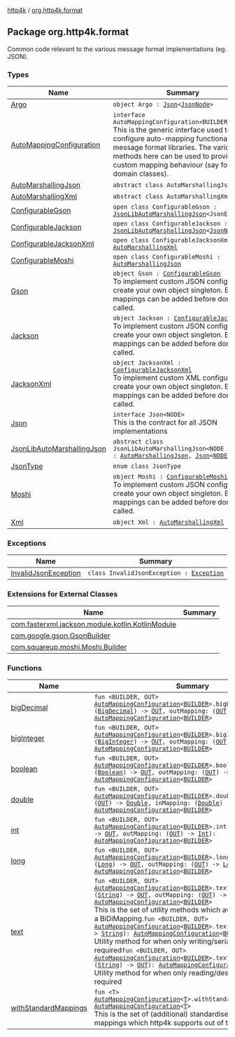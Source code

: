 [http4k](../index.md) / [org.http4k.format](./index.md)

## Package org.http4k.format

Common code relevant to the various message format implementations (eg. JSON).

### Types

| Name | Summary |
|---|---|
| [Argo](-argo/index.md) | `object Argo : `[`Json`](-json/index.md)`<`[`JsonNode`](http://argo.sourceforge.net/javadoc/argo/jdom/JsonNode.html)`>` |
| [AutoMappingConfiguration](-auto-mapping-configuration/index.md) | `interface AutoMappingConfiguration<BUILDER>`<br>This is the generic interface used to configure auto-mapping functionality for message format libraries. The various methods here can be used to provide custom mapping behaviour (say for domain classes). |
| [AutoMarshallingJson](-auto-marshalling-json/index.md) | `abstract class AutoMarshallingJson` |
| [AutoMarshallingXml](-auto-marshalling-xml/index.md) | `abstract class AutoMarshallingXml` |
| [ConfigurableGson](-configurable-gson/index.md) | `open class ConfigurableGson : `[`JsonLibAutoMarshallingJson`](-json-lib-auto-marshalling-json/index.md)`<JsonElement>` |
| [ConfigurableJackson](-configurable-jackson/index.md) | `open class ConfigurableJackson : `[`JsonLibAutoMarshallingJson`](-json-lib-auto-marshalling-json/index.md)`<`[`JsonNode`](https://fasterxml.github.io/jackson-databind/javadoc/2.9/com/fasterxml/jackson/databind/JsonNode.html)`>` |
| [ConfigurableJacksonXml](-configurable-jackson-xml/index.md) | `open class ConfigurableJacksonXml : `[`AutoMarshallingXml`](-auto-marshalling-xml/index.md) |
| [ConfigurableMoshi](-configurable-moshi/index.md) | `open class ConfigurableMoshi : `[`AutoMarshallingJson`](-auto-marshalling-json/index.md) |
| [Gson](-gson.md) | `object Gson : `[`ConfigurableGson`](-configurable-gson/index.md)<br>To implement custom JSON configuration, create your own object singleton. Extra mappings can be added before done() is called. |
| [Jackson](-jackson.md) | `object Jackson : `[`ConfigurableJackson`](-configurable-jackson/index.md)<br>To implement custom JSON configuration, create your own object singleton. Extra mappings can be added before done() is called. |
| [JacksonXml](-jackson-xml.md) | `object JacksonXml : `[`ConfigurableJacksonXml`](-configurable-jackson-xml/index.md)<br>To implement custom XML configuration, create your own object singleton. Extra mappings can be added before done() is called. |
| [Json](-json/index.md) | `interface Json<NODE>`<br>This is the contract for all JSON implementations |
| [JsonLibAutoMarshallingJson](-json-lib-auto-marshalling-json/index.md) | `abstract class JsonLibAutoMarshallingJson<NODE : `[`Any`](https://kotlinlang.org/api/latest/jvm/stdlib/kotlin/-any/index.html)`> : `[`AutoMarshallingJson`](-auto-marshalling-json/index.md)`, `[`Json`](-json/index.md)`<`[`NODE`](-json-lib-auto-marshalling-json/index.md#NODE)`>` |
| [JsonType](-json-type/index.md) | `enum class JsonType` |
| [Moshi](-moshi.md) | `object Moshi : `[`ConfigurableMoshi`](-configurable-moshi/index.md)<br>To implement custom JSON configuration, create your own object singleton. Extra mappings can be added before done() is called. |
| [Xml](-xml/index.md) | `object Xml : `[`AutoMarshallingXml`](-auto-marshalling-xml/index.md) |

### Exceptions

| Name | Summary |
|---|---|
| [InvalidJsonException](-invalid-json-exception/index.md) | `class InvalidJsonException : `[`Exception`](https://kotlinlang.org/api/latest/jvm/stdlib/kotlin/-exception/index.html) |

### Extensions for External Classes

| Name | Summary |
|---|---|
| [com.fasterxml.jackson.module.kotlin.KotlinModule](com.fasterxml.jackson.module.kotlin.-kotlin-module/index.md) |  |
| [com.google.gson.GsonBuilder](com.google.gson.-gson-builder/index.md) |  |
| [com.squareup.moshi.Moshi.Builder](com.squareup.moshi.-moshi.-builder/index.md) |  |

### Functions

| Name | Summary |
|---|---|
| [bigDecimal](big-decimal.md) | `fun <BUILDER, OUT> `[`AutoMappingConfiguration`](-auto-mapping-configuration/index.md)`<`[`BUILDER`](big-decimal.md#BUILDER)`>.bigDecimal(inMapping: (`[`BigDecimal`](https://docs.oracle.com/javase/9/docs/api/java/math/BigDecimal.html)`) -> `[`OUT`](big-decimal.md#OUT)`, outMapping: (`[`OUT`](big-decimal.md#OUT)`) -> `[`BigDecimal`](https://docs.oracle.com/javase/9/docs/api/java/math/BigDecimal.html)`): `[`AutoMappingConfiguration`](-auto-mapping-configuration/index.md)`<`[`BUILDER`](big-decimal.md#BUILDER)`>` |
| [bigInteger](big-integer.md) | `fun <BUILDER, OUT> `[`AutoMappingConfiguration`](-auto-mapping-configuration/index.md)`<`[`BUILDER`](big-integer.md#BUILDER)`>.bigInteger(inMapping: (`[`BigInteger`](https://docs.oracle.com/javase/9/docs/api/java/math/BigInteger.html)`) -> `[`OUT`](big-integer.md#OUT)`, outMapping: (`[`OUT`](big-integer.md#OUT)`) -> `[`BigInteger`](https://docs.oracle.com/javase/9/docs/api/java/math/BigInteger.html)`): `[`AutoMappingConfiguration`](-auto-mapping-configuration/index.md)`<`[`BUILDER`](big-integer.md#BUILDER)`>` |
| [boolean](boolean.md) | `fun <BUILDER, OUT> `[`AutoMappingConfiguration`](-auto-mapping-configuration/index.md)`<`[`BUILDER`](boolean.md#BUILDER)`>.boolean(inMapping: (`[`Boolean`](https://kotlinlang.org/api/latest/jvm/stdlib/kotlin/-boolean/index.html)`) -> `[`OUT`](boolean.md#OUT)`, outMapping: (`[`OUT`](boolean.md#OUT)`) -> `[`Boolean`](https://kotlinlang.org/api/latest/jvm/stdlib/kotlin/-boolean/index.html)`): `[`AutoMappingConfiguration`](-auto-mapping-configuration/index.md)`<`[`BUILDER`](boolean.md#BUILDER)`>` |
| [double](double.md) | `fun <BUILDER, OUT> `[`AutoMappingConfiguration`](-auto-mapping-configuration/index.md)`<`[`BUILDER`](double.md#BUILDER)`>.double(outMapping: (`[`OUT`](double.md#OUT)`) -> `[`Double`](https://kotlinlang.org/api/latest/jvm/stdlib/kotlin/-double/index.html)`, inMapping: (`[`Double`](https://kotlinlang.org/api/latest/jvm/stdlib/kotlin/-double/index.html)`) -> `[`OUT`](double.md#OUT)`): `[`AutoMappingConfiguration`](-auto-mapping-configuration/index.md)`<`[`BUILDER`](double.md#BUILDER)`>` |
| [int](int.md) | `fun <BUILDER, OUT> `[`AutoMappingConfiguration`](-auto-mapping-configuration/index.md)`<`[`BUILDER`](int.md#BUILDER)`>.int(inMapping: (`[`Int`](https://kotlinlang.org/api/latest/jvm/stdlib/kotlin/-int/index.html)`) -> `[`OUT`](int.md#OUT)`, outMapping: (`[`OUT`](int.md#OUT)`) -> `[`Int`](https://kotlinlang.org/api/latest/jvm/stdlib/kotlin/-int/index.html)`): `[`AutoMappingConfiguration`](-auto-mapping-configuration/index.md)`<`[`BUILDER`](int.md#BUILDER)`>` |
| [long](long.md) | `fun <BUILDER, OUT> `[`AutoMappingConfiguration`](-auto-mapping-configuration/index.md)`<`[`BUILDER`](long.md#BUILDER)`>.long(inMapping: (`[`Long`](https://kotlinlang.org/api/latest/jvm/stdlib/kotlin/-long/index.html)`) -> `[`OUT`](long.md#OUT)`, outMapping: (`[`OUT`](long.md#OUT)`) -> `[`Long`](https://kotlinlang.org/api/latest/jvm/stdlib/kotlin/-long/index.html)`): `[`AutoMappingConfiguration`](-auto-mapping-configuration/index.md)`<`[`BUILDER`](long.md#BUILDER)`>` |
| [text](text.md) | `fun <BUILDER, OUT> `[`AutoMappingConfiguration`](-auto-mapping-configuration/index.md)`<`[`BUILDER`](text.md#BUILDER)`>.text(inMapping: (`[`String`](https://kotlinlang.org/api/latest/jvm/stdlib/kotlin/-string/index.html)`) -> `[`OUT`](text.md#OUT)`, outMapping: (`[`OUT`](text.md#OUT)`) -> `[`String`](https://kotlinlang.org/api/latest/jvm/stdlib/kotlin/-string/index.html)`): `[`AutoMappingConfiguration`](-auto-mapping-configuration/index.md)`<`[`BUILDER`](text.md#BUILDER)`>`<br>This is the set of utility methods which avoid the creation of a BiDiMapping.`fun <BUILDER, OUT> `[`AutoMappingConfiguration`](-auto-mapping-configuration/index.md)`<`[`BUILDER`](text.md#BUILDER)`>.text(mapping: (`[`OUT`](text.md#OUT)`) -> `[`String`](https://kotlinlang.org/api/latest/jvm/stdlib/kotlin/-string/index.html)`): `[`AutoMappingConfiguration`](-auto-mapping-configuration/index.md)`<`[`BUILDER`](text.md#BUILDER)`>`<br>Utility method for when only writing/serialization is required`fun <BUILDER, OUT> `[`AutoMappingConfiguration`](-auto-mapping-configuration/index.md)`<`[`BUILDER`](text.md#BUILDER)`>.text(mapping: (`[`String`](https://kotlinlang.org/api/latest/jvm/stdlib/kotlin/-string/index.html)`) -> `[`OUT`](text.md#OUT)`): `[`AutoMappingConfiguration`](-auto-mapping-configuration/index.md)`<`[`BUILDER`](text.md#BUILDER)`>`<br>Utility method for when only reading/deserialization is required |
| [withStandardMappings](with-standard-mappings.md) | `fun <T> `[`AutoMappingConfiguration`](-auto-mapping-configuration/index.md)`<`[`T`](with-standard-mappings.md#T)`>.withStandardMappings(): `[`AutoMappingConfiguration`](-auto-mapping-configuration/index.md)`<`[`T`](with-standard-mappings.md#T)`>`<br>This is the set of (additional) standardised string &lt;-&gt; type mappings which http4k supports out of the box. |
